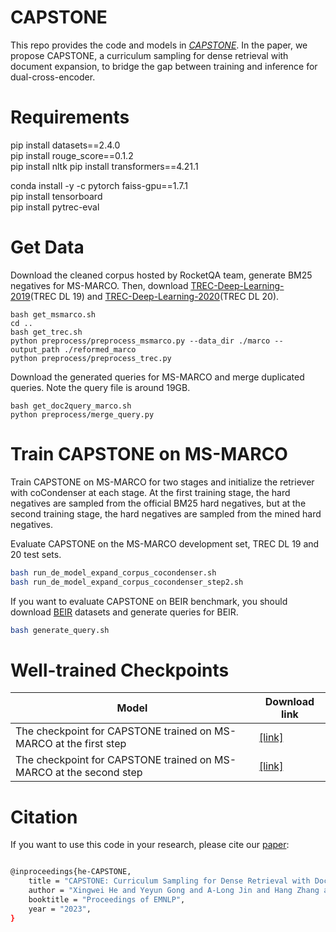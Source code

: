 # CAPSTONE
This repo provides the code and models in [*CAPSTONE*](https://arxiv.org/abs/2212.09114).
In the paper, we propose CAPSTONE, a curriculum sampling for dense retrieval with document expansion, to bridge the gap between training and inference for dual-cross-encoder.


# Requirements
pip install datasets==2.4.0  
pip install rouge_score==0.1.2  
pip install nltk 
pip install transformers==4.21.1 
<!-- sudo chown -R $USER /opt/conda -->
conda install -y -c pytorch faiss-gpu==1.7.1  
pip install tensorboard  
pip install pytrec-eval  

# Get Data 
Download the cleaned corpus hosted by RocketQA team, generate BM25 negatives for MS-MARCO. Then, download [TREC-Deep-Learning-2019](https://microsoft.github.io/msmarco/TREC-Deep-Learning-2019)(TREC DL 19) and [TREC-Deep-Learning-2020](https://microsoft.github.io/msmarco/TREC-Deep-Learning-2020)(TREC DL 20). 

```
bash get_msmarco.sh
cd ..
bash get_trec.sh
python preprocess/preprocess_msmarco.py --data_dir ./marco --output_path ./reformed_marco
python preprocess/preprocess_trec.py
```

Download the generated queries for MS-MARCO and merge duplicated queries. Note the query file is around 19GB. 
```
bash get_doc2query_marco.sh
python preprocess/merge_query.py
```

# Train CAPSTONE on MS-MARCO

Train CAPSTONE on MS-MARCO for two stages and initialize the retriever with coCondenser at each stage.
At the first training stage, the hard negatives are sampled from the official BM25 hard negatives, but at the second training stage, the hard negatives are sampled from the mined hard negatives.

Evaluate CAPSTONE on the MS-MARCO development set, TREC DL 19 and 20 test sets. 
```bash
bash run_de_model_expand_corpus_cocondenser.sh
bash run_de_model_expand_corpus_cocondenser_step2.sh
```
If you want to evaluate CAPSTONE on BEIR benchmark, you should download [BEIR](https://github.com/beir-cellar/beir) datasets and generate queries for BEIR. 
```bash
bash generate_query.sh
```

# Well-trained Checkpoints 
| Model           |  Download link
|----------------------|--------|
| The checkpoint for CAPSTONE trained on MS-MARCO at the first step| [\[link\]](https://drive.google.com/file/d/1QTsHQV8BQDJmxGD--fr4hmYdjpizE0zq/view?usp=sharing)  | 
| The checkpoint for CAPSTONE trained on MS-MARCO at the second step| [\[link\]](https://drive.google.com/file/d/1tssOGIRwwXpn2yg4StiRC3B3u0_UqzLG/view?usp=sharing)  | 





# Citation
If you want to use this code in your research, please cite our [paper](https://arxiv.org/abs/2212.09114):
```bash

@inproceedings{he-CAPSTONE,
    title = "CAPSTONE: Curriculum Sampling for Dense Retrieval with Document Expansion",
    author = "Xingwei He and Yeyun Gong and A-Long Jin and Hang Zhang and Anlei Dong and Jian Jiao and Siu Ming Yiu and Nan Duan",
    booktitle = "Proceedings of EMNLP",
    year = "2023",
}
